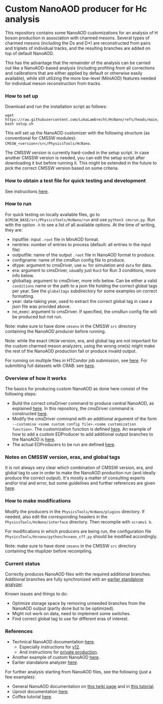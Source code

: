 # Custom NanoAOD producer for Hc analysis

This repository contains some NanoAOD customizations for an analysis of H boson production in association with charmed mesons.
Several types of charmed mesons (including the Ds and D\*) are reconstructed from pairs and triplets of individual tracks,
and the resulting branches are added on top of default NanoAOD.

This has the advantage that the remainder of the analysis can be carried out like a NanoAOD-based analysis
(including profiting from all corrections and calibrations that are either applied by default or otherwise easily available),
while still utilizing the more low-level (MiniAOD) features needed for individual meson reconstruction from tracks.

### How to set up
Download and run the installation script as follows:

```
wget https://raw.githubusercontent.com/LukaLambrecht/HcNano/refs/heads/main/setup.sh
bash setup.sh
```

This will set up the NanoAOD customizer with the following structure (as conventional for CMSSW modules):
`CMSSW_<version>/src/PhysicsTools/HcNano`.

The CMSSW version is currently hard-coded in the setup script.
In case another CMSSW version is needed, you can edit the setup script after downloading it but before running it.
This might be extended in the future to pick the correct CMSSW version based on some criteria.

### How to obtain a test file for quick testing and development
See instructions [here](https://github.com/LukaLambrecht/HcNano/blob/main/HcNano/testfiles/README.md).

### How to run
For quick testing on locally available files, go to `$CMSSW_BASE/src/PhysicsTools/HcNano/run` and use `python3 cmsrun.py`.
Run with the option `-h` to see a list of all available options.
At the time of writing, they are:
- inputfile: input `.root` file in MiniAOD format.
- nentries: number of entries to process (default: all entries in the input file)
- outputfile: name of the output `.root` file in NanoAOD format to produce.
- configname: name of the cmsRun config file to produce.
- dtype: argument to cmsDriver, use `mc` for simulation and `data` for data.
- era: argument to cmsDriver, usually just `Run3` for Run 3 conditions, more info below.
- globaltag: argument to cmsDriver, more info below. Can be either a valid `conditions` name or the path to a json file holding the correct global tags per year. See the `globaltags` subdirectory for some examples on correct formatting.
- year: data-taking year, used to extract the correct global tag in case a json file was provided above.
- no_exec: argument to cmsDriver. If specified, the cmsRun config file will be produced but not run.

Note: make sure to have done `cmsenv` in the CMSSW `src` directory containing the NanoAOD producer before running.

Note: while the exact `CMSSW` version, era, and global tag are not important for the custom charmed meson analyzers,
using the wrong one(s) might make the rest of the NanoAOD production fail or produce invalid output.

For running on multiple files in HTCondor job submission, see [here](https://github.com/LukaLambrecht/HcNano/tree/main/HcNano/run).
For submitting full datasets with CRAB: see [here](https://github.com/LukaLambrecht/HcNano/tree/main/HcNano/crab).

### Overview of how it works
The basics for producing custom NanoAOD as done here consist of the following steps:
- Build the correct cmsDriver command to produce central NanoAOD, as explained [here](https://gitlab.cern.ch/cms-nanoAOD/nanoaod-doc/-/wikis/Instructions/Private%20production). In this repository, the cmsDriver command is constructed [here](https://github.com/LukaLambrecht/HcNano/blob/main/HcNano/run/cmsdriver/cmsdriver.py).
- Modify the cmsDriver command with an additional argument of the form `--customise <some custom config file>.<some customization function>`. The customization function is defined [here](https://github.com/LukaLambrecht/HcNano/blob/d294725d481fa7be4343512d28b4347dc25720b4/HcNano/python/hcnano_cff.py#L64). An example of how to add a custom EDProducer to add additional output branches to the NanoAOD is [here](https://github.com/LukaLambrecht/HcNano/blob/d294725d481fa7be4343512d28b4347dc25720b4/HcNano/python/hcnano_cff.py#L5).
- The actual EDProducers to be run are defined [here](https://github.com/LukaLambrecht/HcNano/tree/main/HcNano/plugins).

### Notes on CMSSW version, eras, and global tags
It is not always very clear which combination of CMSSW version, era, and global tag to use in order to make the NanoAOD production run (and ideally produce the correct output).
It's mostly a matter of consulting experts and/or trial and error, but some guidelines and further references are given [here](https://github.com/LukaLambrecht/HcNano/tree/main/HcNano/run/globaltags).

### How to make modifications
Modify the producers in the `PhysicsTools/HcNano/plugins` directory.
If needed, also edit the corresponding headers in the `PhysicsTools/HcNano/interface` directory.
Then recompile with `scramv1 b`.

For modifications in which producers are being run,
the configuration file `PhysicsTools/Hcnano/python/hcnano_cff.py` should be modified accordingly.

Note: make sure to have done `cmsenv` in the CMSSW `src` directory containing the ntuplizer before recompiling.

### Current status
Correctly produces NanoAOD files with the required additional branches.
Additional branches are fully synchronized with an [earlier standalone analyzer](https://github.com/LukaLambrecht/HcAnalysis).

Known issues and things to do:
- Optimize storage space by removing unneeded branches from the NanoAOD output (partly done but to be optimized).
- Might not work on data, need to implement some switches.
- Find correct global tag to use for different eras of interest.

### References
- Technical NanoAOD documentation [here](https://gitlab.cern.ch/cms-nanoAOD/nanoaod-doc/-/wikis/Releases/NanoAODv12).
  - Especially instructions for [v12](https://gitlab.cern.ch/cms-nanoAOD/nanoaod-doc/-/wikis/Releases/NanoAODv12).
  - And instructions for [private production](https://gitlab.cern.ch/cms-nanoAOD/nanoaod-doc/-/wikis/Instructions/Private%20production).
- Another example of custom NanoAOD [here](https://github.com/hqucms/NanoTuples/tree/production/master).
- Earlier standalone analyzer [here](https://github.com/LukaLambrecht/HcAnalysis).

For further analysis starting from NanoAOD files, see the following (just a few examples):
- General NanoAOD documentation on [this twiki page](https://twiki.cern.ch/twiki/bin/view/CMSPublic/WorkBookNanoAOD) and in [this tutorial](https://opendata.cern.ch/docs/cms-getting-started-nanoaod).
- Uproot documentation [here](https://uproot.readthedocs.io/en/latest/basic.html).
- Coffea tutorial [here](https://github.com/CoffeaTeam/coffea-casa-tutorials/blob/master/analyses/thq/analysis_tutorial.ipynb).
